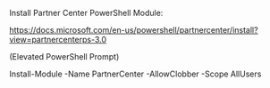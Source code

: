 Install Partner Center PowerShell Module:

https://docs.microsoft.com/en-us/powershell/partnercenter/install?view=partnercenterps-3.0

(Elevated PowerShell Prompt)

Install-Module -Name PartnerCenter -AllowClobber -Scope AllUsers
